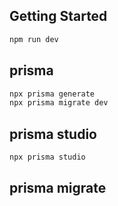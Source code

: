 ## Getting Started

```bash
npm run dev
```

## prisma

```bash
npx prisma generate
npx prisma migrate dev
```
## prisma studio

```bash
npx prisma studio
```

## prisma migrate
